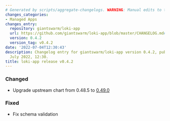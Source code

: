 ```yaml
---
# Generated by scripts/aggregate-changelogs. WARNING: Manual edits to this files will be overwritten.
changes_categories:
- Managed Apps
changes_entry:
  repository: giantswarm/loki-app
  url: https://github.com/giantswarm/loki-app/blob/master/CHANGELOG.md#042---2022-07-04
  version: 0.4.2
  version_tag: v0.4.2
date: '2022-07-04T12:30:43'
description: Changelog entry for giantswarm/loki-app version 0.4.2, published on 04
  July 2022, 12:30.
title: loki-app release v0.4.2
---
```


### Changed
- Upgrade upstream chart from 0.48.5 to [0.49.0](https://github.com/grafana/helm-charts/releases/tag/loki-distributed-0.49.0)
### Fixed
- Fix schema validation
